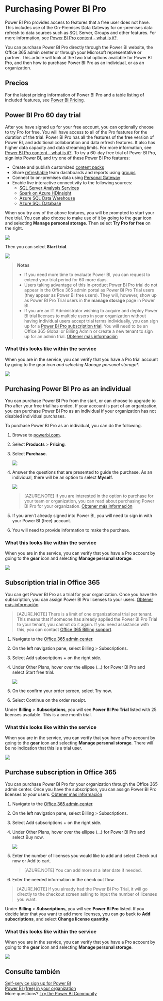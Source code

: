 <properties 
   pageTitle="Purchasing Power BI Pro"
   description="Purchasing Power BI Pro"
   services="powerbi" 
   documentationCenter="" 
   authors="guyinacube" 
   manager="erikre" 
   backup=""
   editor=""
   tags=""
   qualityFocus="monitoring"
   qualityDate="08/15/2016"/>
 
<tags
   ms.service="powerbi"
   ms.devlang="NA"
   ms.topic="article"
   ms.tgt_pltfrm="NA"
   ms.workload="powerbi"
   ms.date="08/15/2016"
   ms.author="asaxton"/>
   
# Purchasing Power BI Pro

Power BI Pro provides access to features that a free user does not have. This includes use of the On-Premises Data Gateway for on-premises data refresh to data sources such as SQL Server, Groups and other features. For more information, see <bpt id="p1">[</bpt>Power BI Pro content - what is it?<ept id="p1">](powerbi-power-bi-pro-content-what-is-it.md)</ept>.

You can purchase Power BI Pro directly through the Power BI website, the Office 365 admin center or through your Microsoft representative or partner. This article will look at the two trial options available for Power BI Pro, and then how to purchase Power BI Pro as an individual, or as an organization.

## Precios

For the latest pricing information of Power BI Pro and a table listing of included features, see <bpt id="p1">[</bpt>Power BI Pricing<ept id="p1">](https://powerbi.microsoft.com/pricing/)</ept>.

## Power BI Pro 60 day trial

After you have signed up for your free account, you can optionally choose to try Pro for free. You will have access to all of the Pro features for the duration of the trial. Power BI Pro has all the features of the free version of Power BI, and additional collaboration and data refresh features. It also has higher data capacity and data streaming limits. For more information, see <bpt id="p1">[</bpt>Power BI Pro content - what is it?<ept id="p1">](powerbi-power-bi-pro-content-what-is-it.md)</ept>. To try a 60-day free trial of Power BI Pro, sign into Power BI, and try one of these Power BI Pro features:

-   Create and publish customized <bpt id="p1">[</bpt>content packs<ept id="p1">](powerbi-service-organizational-content-packs-introduction.md)</ept>
-   Share <bpt id="p1">[</bpt>refreshable<ept id="p1">](powerbi-refresh-data.md)</ept> team dashboards and reports using <bpt id="p2">[</bpt>groups<ept id="p2">](powerbi-service-create-a-group-in-power-bi.md)</ept>
-   Connect to on-premises data using <bpt id="p1">[</bpt>Personal Gateway<ept id="p1">](powerbi-personal-gateway.md)</ept>
-   Enable live interactive connectivity to the following sources:
    -   [SQL Server Analysis Services](powerbi-sql-server-analysis-services-tabular-data.md)
    -   [Spark on Azure HDInsight](powerbi-spark-on-hdinsight-with-direct-connect.md)
    -   [Azure SQL Data Warehouse](powerbi-azure-sql-data-warehouse-with-direct-connect.md)
    -   [Azure SQL Database](powerbi-azure-sql-database-with-direct-connect.md)

When you try any of the above features, you will be prompted to start your free trial. You can also choose to make use of it by going to the gear icon and selecting <bpt id="p1">**</bpt>Manage personal storage<ept id="p1">**</ept>. Then select <bpt id="p1">**</bpt>Try Pro for free<ept id="p1">**</ept> on the right.

![](media/powerbi-admin-purchasing-power-bi-pro/powerbi-pro-trial1.png)
 
Then you can select <bpt id="p1">**</bpt>Start trial<ept id="p1">**</ept>.

![](media/powerbi-admin-purchasing-power-bi-pro/powerbi-pro-trial2.png)

> **Notas**
>
>-   If you need more time to evaluate Power BI, you can request to extend your trial period for 60 more days.
>-   Users taking advantage of this in-product Power BI Pro trial do not appear in the Office 365 admin portal as Power BI Pro Trial users (they appear as Power BI free users). They will, however, show up as Power BI Pro Trial users in the <bpt id="p1">**</bpt>manage storage<ept id="p1">**</ept> page in Power BI.
>-   If you are an IT Administrator wishing to acquire and deploy Power BI trial licenses to multiple users in your organization without having individual users accept trial terms individually, you can sign up for a <bpt id="p1">[</bpt>Power BI Pro subscription trial<ept id="p1">](https://portal.office.com/Signup/MainSignup15.aspx?OfferId=d59682f3-3e3b-4686-9c00-7c7c1c736085&amp;dl=POWER_BI_PRO)</ept>.  You will need to be an Office 365 Global or Billing Admin or create a new tenant to sign up for an admin trial. [Obtener más información](powerbi-admin-purchasing-power-bi-pro.md)

### What this looks like within the service

When you are in the service, you can verify that you have a Pro trial account by going to the <bpt id="p1">*</bpt><bpt id="p2">*</bpt>gear<ept id="p2">*</ept> icon and selecting <ept id="p1">*</ept><bpt id="p3">*</bpt>Manage personal storage<ept id="p3">*</ept>*.

![](media/powerbi-admin-purchasing-power-bi-pro/powerbi-pro-trial3.png)

## Purchasing Power BI Pro as an individual

You can purchase Power BI Pro from the start, or can choose to upgrade to Pro after your free trial has ended. If your account is part of an organization, you can purchase Power BI Pro as an individual if your organization has not disabled individual purchases.

To purchase Power BI Pro as an individual, you can do the following.

1.  Browse to <bpt id="p1">[</bpt>powerbi.com<ept id="p1">](https://www.powerbi.com)</ept>.

2.  Select <bpt id="p1">**</bpt>Products<ept id="p1">**</ept><ph id="ph1"> &gt; </ph><bpt id="p2">**</bpt>Pricing<ept id="p2">**</ept>.

3.  Select <bpt id="p1">**</bpt>Purchase<ept id="p1">**</ept>.

    ![](media/powerbi-admin-purchasing-power-bi-pro/powerbi-pro1.png)

4.  Answer the questions that are presented to guide the purchase. As an individual, there will be an option to select <bpt id="p1">**</bpt>Myself<ept id="p1">**</ept>. 

    ![](media/powerbi-admin-purchasing-power-bi-pro/powerbi-pro2.png)

    > [AZURE.NOTE] If you are interested in the option to purchase for your team or organization, you can read about purchasing Power BI Pro for your organization. [Obtener más información]()

5.  If you aren’t already signed into Power BI, you will need to sign in with your Power BI (free) account.

6.  You will need to provide information to make the purchase.

### What this looks like within the service

When you are in the service, you can verify that you have a Pro account by going to the <bpt id="p1">**</bpt>gear<ept id="p1">**</ept> icon and selecting <bpt id="p2">**</bpt>Manage personal storage<ept id="p2">**</ept>.

![](media/powerbi-admin-purchasing-power-bi-pro/powerbi-pro3.png)

## Subscription trial in Office 365

You can get Power BI Pro as a trial for your organization. Once you have the subscription, you can assign Power BI Pro licenses to your users. [Obtener más información](https://support.office.com/article/Assign-or-unassign-licenses-for-Office-365-for-business-997596b5-4173-4627-b915-36abac6786dc)

> [AZURE.NOTE] There is a limit of one organizational trial per tenant. This means that if someone has already applied the Power BI Pro Trial to your tenant, you cannot do it again. If you need assistance with this, you can contact <bpt id="p1">[</bpt>Office 365 Billing support<ept id="p1">](https://support.office.microsoft.com/article/Contact-Office-365-for-business-support-Admin-Help-32a17ca7-6fa0-4870-8a8d-e25ba4ccfd4b?CorrelationId=552bbf37-214f-4202-80cb-b94240dcd671&amp;ui=en-US&amp;rs=en-US&amp;ad=US#BKMK_call_support)</ept>.
 
1.  Navigate to the <bpt id="p1">[</bpt>Office 365 admin center<ept id="p1">](https://portal.office.com/admin/default.aspx)</ept>.
2.  On the left navigation pane, select Billing &gt; Subscriptions.
3.  Select Add subscriptions + on the right side.
4.  Under Other Plans, hover over the ellipse (…) for Power BI Pro and select Start free trial.

    ![](media/powerbi-admin-purchasing-power-bi-pro/powerbi-pro2.png)

5.  On the confirm your order screen, select Try now.
6.  Select Continue on the order receipt.

Under <bpt id="p1">**</bpt>Billing<ept id="p1">**</ept><ph id="ph1"> &gt; </ph><bpt id="p2">**</bpt>Subscriptions<ept id="p2">**</ept>, you will see <bpt id="p3">**</bpt>Power BI Pro Trial<ept id="p3">**</ept> listed with 25 licenses available. This is a one month trial.

### What this looks like within the service

When you are in the service, you can verify that you have a Pro account by going to the <bpt id="p1">**</bpt>gear<ept id="p1">**</ept> icon and selecting <bpt id="p2">**</bpt>Manage personal storage<ept id="p2">**</ept>. There will be no indication that this is a trial user.

![](media/powerbi-admin-purchasing-power-bi-pro/powerbi-pro3.png)

## Purchase subscription in Office 365

You can purchase Power BI Pro for your organization through the Office 365 admin center. Once you have the subscription, you can assign Power BI Pro licenses to your users. [Obtener más información](https://support.office.com/article/Assign-or-unassign-licenses-for-Office-365-for-business-997596b5-4173-4627-b915-36abac6786dc)
 
1.  Navigate to the <bpt id="p1">[</bpt>Office 365 admin center<ept id="p1">](https://portal.office.com/admin/default.aspx)</ept>.
2.  On the left navigation pane, select Billing &gt; Subscriptions.
3.  Select Add subscriptions + on the right side.
4.  Under Other Plans, hover over the ellipse (…) for Power BI Pro and select Buy now.

    ![](media/powerbi-admin-purchasing-power-bi-pro/organization-pro1.png)

5.  Enter the number of licenses you would like to add and select Check out now or Add to cart.

    > [AZURE.NOTE] You can add more at a later date if needed.

6.  Enter the needed information in the check out flow.

> [AZURE.NOTE] If you already had the Power BI Pro Trial, it will go directly to the checkout screen asking to input the number of licenses you want.

Under <bpt id="p1">**</bpt>Billing<ept id="p1">**</ept><ph id="ph1"> &gt; </ph><bpt id="p2">**</bpt>Subscriptions<ept id="p2">**</ept>, you will see <bpt id="p3">**</bpt>Power BI Pro<ept id="p3">**</ept> listed. If you decide later that you want to add more licenses, you can go back to <bpt id="p1">**</bpt>Add subscriptions<ept id="p1">**</ept>, and select <bpt id="p2">**</bpt>Change license quantity<ept id="p2">**</ept>.

### What this looks like within the service

When you are in the service, you can verify that you have a Pro account by going to the <bpt id="p1">**</bpt>gear<ept id="p1">**</ept> icon and selecting <bpt id="p2">**</bpt>Manage personal storage<ept id="p2">**</ept>.
 
![](media/powerbi-admin-purchasing-power-bi-pro/powerbi-pro3.png)

## Consulte también

[Self-service sign up for Power BI](powerbi-service-self-service-signup-for-power-bi.md)  
[Power BI (free) in your organization](powerbi-admin-powerbi-free-in-your-organization.md)  
More questions? [Try the Power BI Community](http://community.powerbi.com/)
